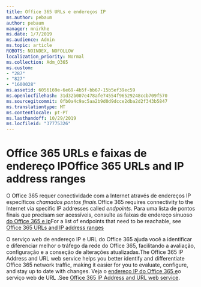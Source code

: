 ```yaml
---
title: Office 365 URLs e endereços IP
ms.author: pebaum
author: pebaum
manager: mnirkhe
ms.date: 1/7/2019
ms.audience: Admin
ms.topic: article
ROBOTS: NOINDEX, NOFOLLOW
localization_priority: Normal
ms.collection: Adm_O365
ms.custom:
- "287"
- "827"
- "1600028"
ms.assetid: 6056169e-6e69-4b5f-bb67-15b5ef39ec59
ms.openlocfilehash: 31d32b007e478afe74554f96529248ccb709f570
ms.sourcegitcommit: 0fb0a4c9ac5aa2b9d0d9dcce2dba2d2f343b5847
ms.translationtype: MT
ms.contentlocale: pt-PT
ms.lasthandoff: 10/29/2019
ms.locfileid: "37775326"
---
```

# <a name="office-365-urls-and-ip-address-ranges"></a><span data-ttu-id="30b40-102">Office 365 URLs e faixas de endereço IP</span><span class="sxs-lookup"><span data-stu-id="30b40-102">Office 365 URLs and IP address ranges</span></span>

<span data-ttu-id="30b40-103">O Office 365 requer conectividade com a Internet através de endereços IP específicos *chamados pontos finais.*</span><span class="sxs-lookup"><span data-stu-id="30b40-103">Office 365 requires connectivity to the Internet via specific IP addresses called *endpoints*.</span></span>
<span data-ttu-id="30b40-104">Para uma lista de pontos finais que precisam ser acessíveis, consulte as faixas de endereço sinuoso [do Office 365 e ip](https://docs.microsoft.com/office365/enterprise/urls-and-ip-address-ranges)</span><span class="sxs-lookup"><span data-stu-id="30b40-104">For a list of endpoints that need to be reachable, see [Office 365 URLs and IP address ranges](https://docs.microsoft.com/office365/enterprise/urls-and-ip-address-ranges)</span></span> 

<span data-ttu-id="30b40-105">O serviço web de endereço IP e URL do Office 365 ajuda você a identificar e diferenciar melhor o tráfego da rede do Office 365, facilitando a avaliação, configuração e a conseção de alterações atualizadas.</span><span class="sxs-lookup"><span data-stu-id="30b40-105">The Office 365 IP Address and URL web service helps you better identify and differentiate Office 365 network traffic, making it easier for you to evaluate, configure, and stay up to date with changes.</span></span> <span data-ttu-id="30b40-106">Veja o [endereço IP do Office 365 e](https://docs.microsoft.com/office365/enterprise/office-365-ip-web-service)o serviço web de URL .</span><span class="sxs-lookup"><span data-stu-id="30b40-106">See [Office 365 IP Address and URL web service](https://docs.microsoft.com/office365/enterprise/office-365-ip-web-service).</span></span>